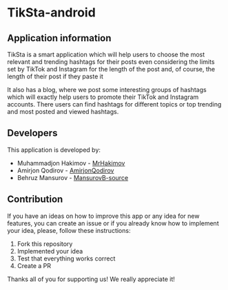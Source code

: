 # TikSta-android

## Application information

TikSta is a smart application which will help users to choose the most relevant and trending hashtags for their posts even considering the limits set by TikTok and Instagram for the length of the post and, of course, the length of their post if they paste it

It also has a blog, where we post some interesting groups of hashtags which will exactly help users to promote their TikTok and Instagram accounts. There users can find hashtags for different topics or top trending and most posted and viewed hashtags.

## Developers

This application is developed by:
* Muhammadjon Hakimov - [MrHakimov](https://www.github.com/MrHakimov)
* Amirjon Qodirov - [AmirjonQodirov](https://www.github.com/AmirjonQodirov)
* Behruz Mansurov - [MansurovB-source](https://www.github.com/MansurovB-source)

## Contribution

If you have an ideas on how to improve this app or any idea for new features, you can create an issue or if you already know how to implement your idea, please, follow these instructions:
1. Fork this repository
2. Implemented your idea
3. Test that everything works correct
4. Create a PR

Thanks all of you for supporting us! We really appreciate it!
